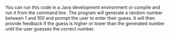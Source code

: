 You can run this code in a Java development environment or compile and run it from the command line. The program will generate a random number between 1 and 100 and prompt the user to enter their guess.
It will then provide feedback if the guess is higher or lower than the generated number until the user guesses the correct number.
